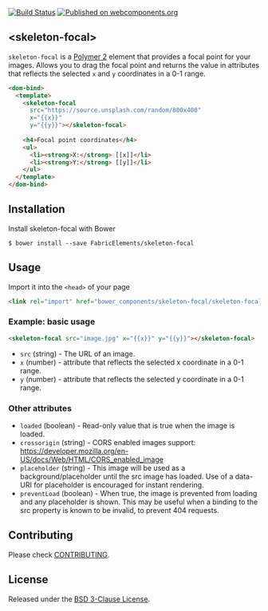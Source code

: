 [![Build Status](https://travis-ci.org/FabricElements/skeleton-focal.svg?branch=master)](https://travis-ci.org/FabricElements/skeleton-focal)
[![Published on webcomponents.org](https://img.shields.io/badge/webcomponents.org-published-blue.svg)](https://www.webcomponents.org/element/FabricElements/skeleton-focal)

## \<skeleton-focal\>

`skeleton-focal` is a [Polymer 2](http://polymer-project.org) element that provides a focal point for your images.
Allows you to drag the focal point and returns the value in attributes that reflects the selected `x` and `y` coordinates in a 0-1 range.

<!---
```
<custom-element-demo>
  <template>
    <script src="../webcomponentsjs/webcomponents-lite.js"></script>
        <link rel="import" href="skeleton-focal.html">
    <next-code-block></next-code-block>
  </template>
</custom-element-demo>
```
-->
```html
<dom-bind>
  <template>
    <skeleton-focal
      src="https://source.unsplash.com/random/800x400"
      x="{{x}}"
      y="{{y}}"></skeleton-focal>
    
    <h4>Focal point coordinates</h4>
    <ul>
      <li><strong>X:</strong> [[x]]</li>
      <li><strong>Y:</strong> [[y]]</li>
    </ul>
  </template>
</dom-bind>
```

## Installation

Install skeleton-focal with Bower

```shell
$ bower install --save FabricElements/skeleton-focal
```

## Usage

Import it into the `<head>` of your page

```html
<link rel="import" href="bower_components/skeleton-focal/skeleton-focal.html">
```

### Example: basic usage

```html
<skeleton-focal src="image.jpg" x="{{x}}" y="{{y}}"></skeleton-focal>
```

* `src` (string) - The URL of an image.
* `x` (number) - attribute that reflects the selected x coordinate in a 0-1 range. 
* `y` (number) - attribute that reflects the selected y coordinate in a 0-1 range.

### Other attributes

* `loaded` (boolean) - Read-only value that is true when the image is loaded.
* `crossorigin` (string) - CORS enabled images support: https://developer.mozilla.org/en-US/docs/Web/HTML/CORS_enabled_image
* `placeholder` (string) - This image will be used as a background/placeholder until the src image has loaded.  Use of a data-URI for placeholder is encouraged for instant rendering.
* `preventLoad` (boolean) - When true, the image is prevented from loading and any placeholder is shown.  This may be useful when a binding to the src property is known to be invalid, to prevent 404 requests.

## Contributing

Please check [CONTRIBUTING](./CONTRIBUTING.md).

## License

Released under the [BSD 3-Clause License](./LICENSE.md).

